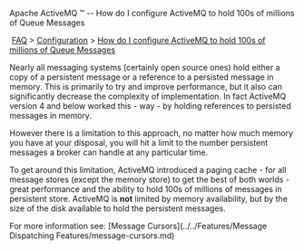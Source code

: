 Apache ActiveMQ ™ -- How do I configure ActiveMQ to hold 100s of millions of Queue Messages 

 [FAQ](/FAQ/index.md) > [Configuration](../../FAQ/configuration.md) > [How do I configure ActiveMQ to hold 100s of millions of Queue Messages](../../FAQ/Configuration/how-do-i-configure-activemq-to-hold-100s-of-millions-of-queue-messages.md)


Nearly all messaging systems (certainly open source ones) hold either a copy of a persistent message or a reference to a persisted message in memory. This is primarily to try and improve performance, but it also can significantly decrease the complexity of implementation. In fact ActiveMQ version 4 and below worked this - way - by holding references to persisted messages in memory.

However there is a limitation to this approach, no matter how much memory you have at your disposal, you will hit a limit to the number persistent messages a broker can handle at any particular time.

To get around this limitation, ActiveMQ introduced a paging cache - for all message stores (except the memory store) to get the best of both worlds - great performance and the ability to hold 100s of millions of messages in persistent store. ActiveMQ is **not** limited by memory availability, but by the size of the disk available to hold the persistent messages.

For more information see: [Message Cursors](../../Features/Message Dispatching Features/message-cursors.md)

